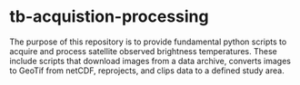 # tb-acquistion-processing
The purpose of this repository is to provide fundamental python scripts to acquire and 
process satellite observed brightness temperatures. These include scripts that download
images from a data archive, converts images to GeoTif from netCDF, reprojects, and 
clips data to a defined study area.

